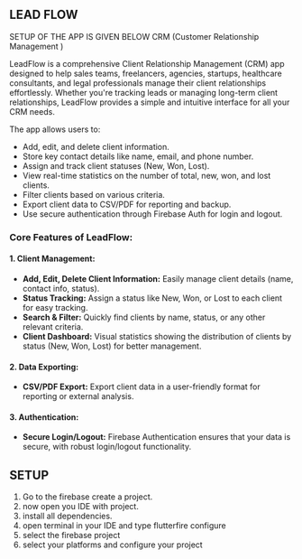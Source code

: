 ## LEAD FLOW 


SETUP OF THE APP IS GIVEN BELOW
CRM (Customer Relationship Management ) 

LeadFlow is a comprehensive Client Relationship Management (CRM) app designed to help sales teams, freelancers, agencies, startups, healthcare consultants, and legal professionals manage their client relationships effortlessly. Whether you're tracking leads or managing long-term client relationships, LeadFlow provides a simple and intuitive interface for all your CRM needs. 

The app allows users to:
- Add, edit, and delete client information.
- Store key contact details like name, email, and phone number.
- Assign and track client statuses (New, Won, Lost).
- View real-time statistics on the number of total, new, won, and lost clients.
- Filter clients based on various criteria.
- Export client data to CSV/PDF for reporting and backup.
- Use secure authentication through Firebase Auth for login and logout.



### **Core Features of LeadFlow:**

#### 1. **Client Management:**
   - **Add, Edit, Delete Client Information:** Easily manage client details (name, contact info, status).
   - **Status Tracking:** Assign a status like New, Won, or Lost to each client for easy tracking.
   - **Search & Filter:** Quickly find clients by name, status, or any other relevant criteria.
   - **Client Dashboard:** Visual statistics showing the distribution of clients by status (New, Won, Lost) for better management.

#### 2. **Data Exporting:**
   - **CSV/PDF Export:** Export client data in a user-friendly format for reporting or external analysis.

#### 3. **Authentication:**
   - **Secure Login/Logout:** Firebase Authentication ensures that your data is secure, with robust login/logout functionality.
  

## SETUP 

1. Go to  the firebase  create a project.
2. now open you IDE with project.
3. install all dependencies.
4.  open terminal in your IDE  and type flutterfire configure
5.  select the firebase project
6.  select your platforms and configure your project


